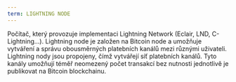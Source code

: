 ```yaml
---
term: LIGHTNING NODE
---
```


Počítač, který provozuje implementaci Lightning Network (Eclair, LND, C-Lightning...). Lightning node je založen na Bitcoin node a umožňuje vytváření a správu obousměrných platebních kanálů mezi různými uživateli. Lightning nody jsou propojeny, čímž vytvářejí síť platebních kanálů. Tyto kanály umožňují téměř neomezený počet transakcí bez nutnosti jednotlivě je publikovat na Bitcoin blockchainu.